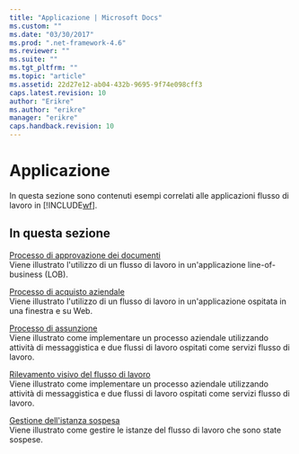 ```yaml
---
title: "Applicazione | Microsoft Docs"
ms.custom: ""
ms.date: "03/30/2017"
ms.prod: ".net-framework-4.6"
ms.reviewer: ""
ms.suite: ""
ms.tgt_pltfrm: ""
ms.topic: "article"
ms.assetid: 22d27e12-ab04-432b-9695-9f74e098cff3
caps.latest.revision: 10
author: "Erikre"
ms.author: "erikre"
manager: "erikre"
caps.handback.revision: 10
---
```

# Applicazione
In questa sezione sono contenuti esempi correlati alle applicazioni flusso di lavoro in [!INCLUDE[wf](../../../../includes/wf-md.md)].  
  
## In questa sezione  
 [Processo di approvazione dei documenti](../../../../docs/framework/windows-workflow-foundation/samples/document-approval-process.md)  
 Viene illustrato l'utilizzo di un flusso di lavoro in un'applicazione line\-of\-business \(LOB\).  
  
 [Processo di acquisto aziendale](../../../../docs/framework/windows-workflow-foundation/samples/corporate-purchase-process.md)  
 Viene illustrato l'utilizzo di un flusso di lavoro in un'applicazione ospitata in una finestra e su Web.  
  
 [Processo di assunzione](../../../../docs/framework/windows-workflow-foundation/samples/hiring-process.md)  
 Viene illustrato come implementare un processo aziendale utilizzando attività di messaggistica e due flussi di lavoro ospitati come servizi flusso di lavoro.  
  
 [Rilevamento visivo del flusso di lavoro](../../../../docs/framework/windows-workflow-foundation/samples/visual-workflow-tracking.md)  
 Viene illustrato come implementare un processo aziendale utilizzando attività di messaggistica e due flussi di lavoro ospitati come servizi flusso di lavoro.  
  
 [Gestione dell'istanza sospesa](../../../../docs/framework/windows-workflow-foundation/samples/suspended-instance-management.md)  
 Viene illustrato come gestire le istanze del flusso di lavoro che sono state sospese.